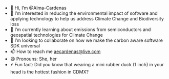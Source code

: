 - 👋 Hi, I’m @Alma-Cardenas
- 👀 I’m interested in reducing the environmental impact of software and applying technology to help us address Climate Change and Biodiversity loss 
- 🌱 I’m currently learning about emissions from semiconductors and geospatial technologies for Climate Change
- 💞️ I’m looking to collaborate on how we make the carbon aware software SDK universal
- 📫 How to reach me aecardenas@live.com
- 😄 Pronouns: She, her
- ⚡ Fun fact: Did you know that wearing a mini rubber duck (1 inch) in your head is the hottest fashion in CDMX?

<!---
Alma-Cardenas/Alma-Cardenas is a ✨ special ✨ repository because its `README.md` (this file) appears on your GitHub profile.
You can click the Preview link to take a look at your changes.
--->
